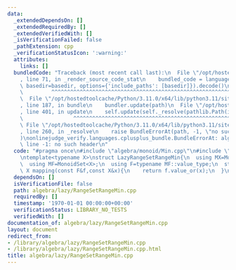 ```yaml
---
data:
  _extendedDependsOn: []
  _extendedRequiredBy: []
  _extendedVerifiedWith: []
  _isVerificationFailed: false
  _pathExtension: cpp
  _verificationStatusIcon: ':warning:'
  attributes:
    links: []
  bundledCode: "Traceback (most recent call last):\n  File \"/opt/hostedtoolcache/Python/3.11.0/x64/lib/python3.11/site-packages/onlinejudge_verify/documentation/build.py\"\
    , line 71, in _render_source_code_stat\n    bundled_code = language.bundle(stat.path,\
    \ basedir=basedir, options={'include_paths': [basedir]}).decode()\n          \
    \         ^^^^^^^^^^^^^^^^^^^^^^^^^^^^^^^^^^^^^^^^^^^^^^^^^^^^^^^^^^^^^^^^^^^^^^^^^^^^^^^^^\n\
    \  File \"/opt/hostedtoolcache/Python/3.11.0/x64/lib/python3.11/site-packages/onlinejudge_verify/languages/cplusplus.py\"\
    , line 187, in bundle\n    bundler.update(path)\n  File \"/opt/hostedtoolcache/Python/3.11.0/x64/lib/python3.11/site-packages/onlinejudge_verify/languages/cplusplus_bundle.py\"\
    , line 401, in update\n    self.update(self._resolve(pathlib.Path(included), included_from=path))\n\
    \                ^^^^^^^^^^^^^^^^^^^^^^^^^^^^^^^^^^^^^^^^^^^^^^^^^^^^^^^^^\n \
    \ File \"/opt/hostedtoolcache/Python/3.11.0/x64/lib/python3.11/site-packages/onlinejudge_verify/languages/cplusplus_bundle.py\"\
    , line 260, in _resolve\n    raise BundleErrorAt(path, -1, \"no such header\"\
    )\nonlinejudge_verify.languages.cplusplus_bundle.BundleErrorAt: algebra/monoid/Set.cpp:\
    \ line -1: no such header\n"
  code: "#pragma once\n#include \"algebra/monoid/Min.cpp\"\n#include \"algebra/monoid/Set.cpp\"\
    \ntemplate<typename X>\nstruct LazyRangeSetRangeMin{\n  using MX=MonoidMin<X>;\n\
    \  using MF=MonoidSet<X>;\n  using F=typename MF::value_type;\n  static constexpr\
    \ X mapping(const F&f,const X&x){\n    return f.value_or(x);\n  }\n};"
  dependsOn: []
  isVerificationFile: false
  path: algebra/lazy/RangeSetRangeMin.cpp
  requiredBy: []
  timestamp: '1970-01-01 00:00:00+00:00'
  verificationStatus: LIBRARY_NO_TESTS
  verifiedWith: []
documentation_of: algebra/lazy/RangeSetRangeMin.cpp
layout: document
redirect_from:
- /library/algebra/lazy/RangeSetRangeMin.cpp
- /library/algebra/lazy/RangeSetRangeMin.cpp.html
title: algebra/lazy/RangeSetRangeMin.cpp
---
```

